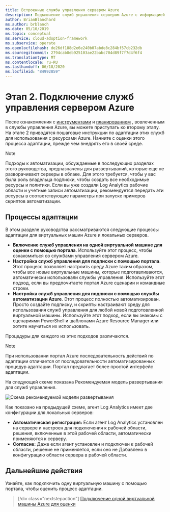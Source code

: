 ```yaml
---
title: Встроенные службы управления сервером Azure
description: Подключение служб управления сервером Azure с информацией для виртуальных машин Azure и локальных серверов.
author: BrianBlanchard
ms.author: brblanch
ms.date: 05/10/2019
ms.topic: conceptual
ms.service: cloud-adoption-framework
ms.subservice: operate
ms.openlocfilehash: de26df188d2e6e240b07abde8c284bf57cb232db
ms.sourcegitcommit: 2794cab8eb925103ae22babc704d89f7f7d4f6f4
ms.translationtype: MT
ms.contentlocale: ru-RU
ms.lasthandoff: 06/18/2020
ms.locfileid: "84992859"
---
```

# <a name="phase-2-onboarding-azure-server-management-services"></a>Этап 2. Подключение служб управления сервером Azure

После ознакомления с [инструментами](./tools-services.md) и [планированием](./prerequisites.md) , вовлеченным в службы управления Azure, вы можете приступать ко второму этапу. На этапе 2 приводятся пошаговые инструкции по адаптации этих служб для использования с ресурсами Azure. Начните с оценки этого процесса адаптации, прежде чем внедрять его в своей среде.

> [!NOTE]
> Подходы к автоматизации, обсуждаемые в последующих разделах этого руководства, предназначены для развертываний, которые еще не разворачивают серверы в облаке. Для этого требуется, чтобы у вас была роль владельца подписки, чтобы создать все необходимые ресурсы и политики. Если вы уже создали Log Analytics рабочие области и учетные записи автоматизации, рекомендуется передать эти ресурсы в соответствующие параметры при запуске примеров скриптов автоматизации.

## <a name="onboarding-processes"></a>Процессы адаптации

В этом разделе руководства рассматриваются следующие процессы адаптации для виртуальных машин Azure и локальных серверов.

- **Включение служб управления на одной виртуальной машине для оценки с помощью портала**. Используйте этот процесс, чтобы ознакомиться со службами управления сервером Azure.
- **Настройка служб управления для подписки с помощью портала**. Этот процесс позволяет настроить среду Azure таким образом, чтобы все новые виртуальные машины, которые подготавливаются, автоматически использовали службы управления. Используйте этот подход, если вы предпочитаете портал Azure сценарии и командные строки.
- **Настройка служб управления для подписки с помощью службы автоматизации Azure**. Этот процесс полностью автоматизирован. Просто создайте подписку, и скрипты настраивают среду для использования служб управления для любой новой подготовленной виртуальной машины. Используйте этот подход, если вы знакомы с сценариями PowerShell и шаблонами Azure Resource Manager или хотите научиться их использовать.

Процедуры для каждого из этих подходов различаются.

> [!NOTE]
> При использовании портал Azure последовательность действий по адаптации отличается от последовательности автоматизированных процедур адаптации. Портал предлагает более простой интерфейс адаптации.

На следующей схеме показана Рекомендуемая модель развертывания для служб управления.

![Схема рекомендуемой модели развертывания](./media/recommended-deployment.png)

Как показано на предыдущей схеме, агент Log Analytics имеет две конфигурации для локальных серверов:

- **Автоматическая регистрация:** Если агент Log Analytics установлен на сервере и настроен для подключения к рабочей области, решения, включенные в этой рабочей области, автоматически применяются к серверу.
- **Согласие:** Даже если агент установлен и подключен к рабочей области, решение не применяется, если оно не Добавлено в конфигурацию области сервера в рабочей области.

## <a name="next-steps"></a>Дальнейшие действия

Узнайте, как подключить одну виртуальную машину с помощью портала, чтобы оценить процесс адаптации.

> [!div class="nextstepaction"]
> [Подключение одной виртуальной машины Azure для оценки](./onboard-single-vm.md)
